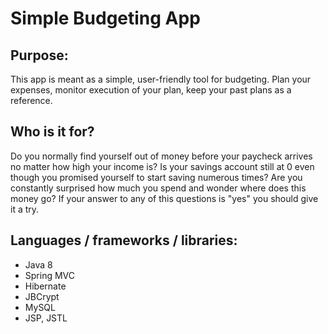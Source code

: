 # Simple Budgeting App
## Purpose: 
This app is meant as a simple, user-friendly tool for budgeting. Plan your expenses, monitor execution of your plan, keep your past plans as a reference.

## Who is it for?
Do you normally find yourself out of money before your paycheck arrives no matter how high your income is? Is your savings account still at 0 even though you promised yourself to start saving numerous times? Are you constantly surprised how much you spend and wonder where does this money go? If your answer to any of this questions is "yes" you should give it a try.

## Languages / frameworks / libraries:
- Java 8
- Spring MVC
- Hibernate
- JBCrypt
- MySQL
- JSP, JSTL

